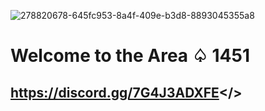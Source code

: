 ![278820678-645fc953-8a4f-409e-b3d8-8893045355a8](https://github.com/Powerforce00/Area1451/assets/145535983/9b9f7be5-138d-4385-9026-dbd6ff0b0d7a)
# Welcome to the Area ♤ 1451
## https://discord.gg/7G4J3ADXFE</>

